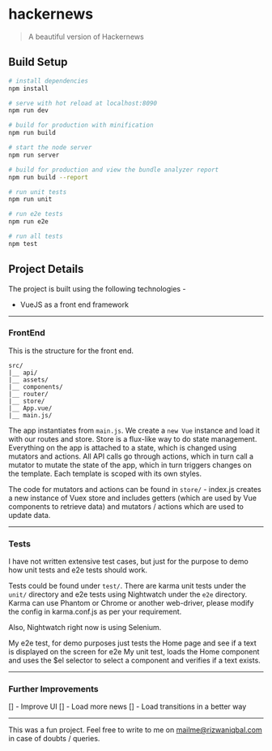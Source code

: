 # hackernews

> A beautiful version of Hackernews

## Build Setup

``` bash
# install dependencies
npm install

# serve with hot reload at localhost:8090
npm run dev

# build for production with minification
npm run build

# start the node server
npm run server

# build for production and view the bundle analyzer report
npm run build --report

# run unit tests
npm run unit

# run e2e tests
npm run e2e

# run all tests
npm test
```

## Project Details

The project is built using the following technologies -
* VueJS as a front end framework

----

### FrontEnd

This is the structure for the front end.

```
src/
|__ api/
|__ assets/
|__ components/
|__ router/
|__ store/
|__ App.vue/
|__ main.js/

```

The app instantiates from `main.js`. We create a `new Vue` instance and load it with our routes and store. Store is a flux-like way to do state management. Everything on the app is attached to a state, which is changed using mutators and actions. All API calls go through actions, which in turn call a mutator to mutate the state of the app, which in turn triggers changes on the template. Each template is scoped with its own styles.

The code for mutators and actions can be found in `store/` - index.js creates a new instance of Vuex store and includes getters (which are used by Vue components to retrieve data) and mutators / actions which are used to update data.

----

### Tests

I have not written extensive test cases, but just for the purpose to demo how unit tests and e2e tests should work.

Tests could be found under `test/`. There are karma unit tests under the `unit/` directory and e2e tests using Nightwatch under the `e2e` directory. Karma can use Phantom or Chrome or another web-driver, please modify the config in karma.conf.js as per your requirement.

Also, Nightwatch right now is using Selenium.

My e2e test, for demo purposes just tests the Home page and see if a text is displayed on the screen for e2e
My unit test, loads the Home component and uses the $el selector to select a component and verifies if a text exists.

----

### Further Improvements

[] - Improve UI
[] - Load more news
[] - Load transitions in a better way

----

This was a fun project. Feel free to write to me on mailme@rizwaniqbal.com in case of doubts / queries.
